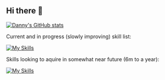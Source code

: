 ## Hi there 👋

[![Danny's GitHub stats](https://github-readme-stats.vercel.app/api?username=d-simeonov&show_icons=true&theme=radical)](https://github.com/d-simeonov)

Current and in progress (slowly improving) skill list:

[![My Skills](https://skillicons.dev/icons?i=php,laravel,phpstorm,vscode,git,github,redis,gitlab,mysql)](https://skillicons.dev)

Skills looking to aquire in somewhat near future (6m to a year):

[![My Skills](https://skillicons.dev/icons?i=js,html,css,tailwind,vue,react,go,swift)](https://skillicons.dev)

<!--
**d-simeonov/d-simeonov** is a ✨ _special_ ✨ repository because its `README.md` (this file) appears on your GitHub profile.

Here are some ideas to get you started:

- 🔭 I’m currently working on ...
- 🌱 I’m currently learning ...
- 👯 I’m looking to collaborate on ...
- 🤔 I’m looking for help with ...
- 💬 Ask me about ...
- 📫 How to reach me: ...
- 😄 Pronouns: ...
- ⚡ Fun fact: ...
-->
